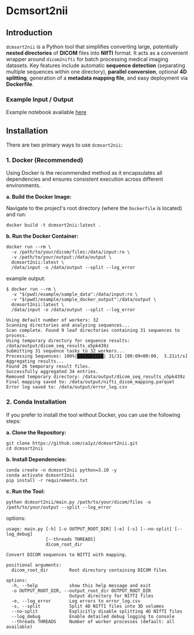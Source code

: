 # Dcmsort2nii

## Introduction

`dcmsort2nii` is a Python tool that simplifies converting large, potentially **nested directories** of **DICOM** files into **NIfTI** format. It acts as a convenient wrapper around `dicom2nifti` for batch processing medical imaging datasets. Key features include automatic **sequence detection** (separating multiple sequences within one directory), **parallel conversion**, optional **4D splitting**, generation of a **metadata mapping file**, and easy deployment via **Dockerfile**.

### Example Input / Output 

Example notebook available [here](./example/example_notebook.ipynb)

## Installation

There are two primary ways to use `dcmsort2nii`:

### 1. Docker (Recommended)

Using Docker is the recommended method as it encapsulates all dependencies and ensures consistent execution across different environments.

**a. Build the Docker Image:**

Navigate to the project's root directory (where the `Dockerfile` is located) and run:

```
docker build -t dcmsort2nii:latest .
```

**b. Run the Docker Container:**

```
docker run --rm \
  -v /path/to/your/dicom/files:/data/input:ro \
  -v /path/to/your/output:/data/output \
  dcmsort2nii:latest \
  /data/input -o /data/output --split --log_error
```

example output:
```
$ docker run --rm \      
  -v "$(pwd)/example/sample_data":/data/input:ro \
  -v "$(pwd)/example/sample_docker_output":/data/output \
  dcmsort2nii:latest \
  /data/input -o /data/output --split --log_error

Using default number of workers: 32
Scanning directories and analyzing sequences...
Scan complete. Found 9 leaf directories containing 31 sequences to process.
Using temporary directory for sequence results: /data/output/dicom_seq_results_o5pk439z
Submitting 31 sequence tasks to 32 workers...
Processing Sequences: 100%|██████████| 31/31 [00:09<00:00,  3.21it/s]
Aggregating results...
Found 26 temporary result files.
Successfully aggregated 34 entries.
Removed temporary directory: /data/output/dicom_seq_results_o5pk439z
Final mapping saved to: /data/output/nifti_dicom_mapping.parquet
Error log saved to: /data/output/error_log.csv
```

### 2. Conda Installation

If you prefer to install the tool without Docker, you can use the following steps:

**a. Clone the Repository:**

```
git clone https://github.com/ca1yz/dcmsort2nii.git
cd dcmsort2nii
```

**b. Install Dependencies:**

```
conda create -n dcmsort2nii python=3.10 -y
conda activate dcmsort2nii
pip install -r requirements.txt
```

**c. Run the Tool:**

```
python dcmsort2nii/main.py /path/to/your/dicom/files -o /path/to/your/output --split --log_error
```

options:
```
usage: main.py [-h] [-o OUTPUT_ROOT_DIR] [-e] [-s] [--no-split] [--log_debug]
               [--threads THREADS]
               dicom_root_dir

Convert DICOM sequences to NIfTI with mapping.

positional arguments:
  dicom_root_dir        Root directory containing DICOM files

options:
  -h, --help            show this help message and exit
  -o OUTPUT_ROOT_DIR, --output_root_dir OUTPUT_ROOT_DIR
                        Output directory for NIfTI files
  -e, --log_error       Log errors to error_log.csv
  -s, --split           Split 4D NIfTI files into 3D volumes
  --no-split            Explicitly disable splitting 4D NIfTI files
  --log_debug           Enable detailed debug logging to console
  --threads THREADS     Number of worker processes (default: all available)
```

